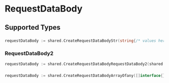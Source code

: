 # RequestDataBody


## Supported Types

### 

```go
requestDataBody := shared.CreateRequestDataBodyStr(string{/* values here */})
```

### RequestDataBody2

```go
requestDataBody := shared.CreateRequestDataBodyRequestDataBody2(shared.RequestDataBody2{/* values here */})
```

### 

```go
requestDataBody := shared.CreateRequestDataBodyArrayOfany([]interface{}{/* values here */})
```

